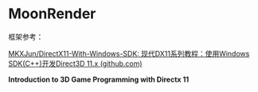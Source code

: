 # MoonRender

框架参考：

[MKXJun/DirectX11-With-Windows-SDK: 现代DX11系列教程：使用Windows SDK(C++)开发Direct3D 11.x (github.com)](https://github.com/MKXJun/DirectX11-With-Windows-SDK)

**Introduction to 3D Game Programming with Directx 11**
